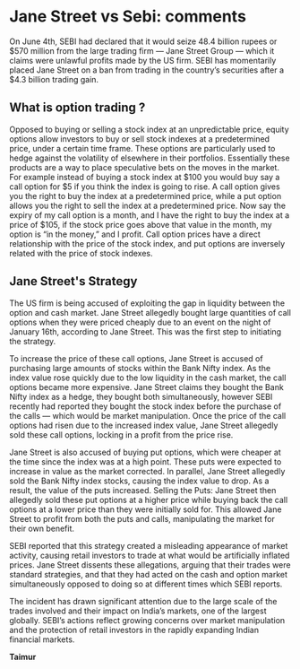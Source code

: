 # Jane Street vs Sebi: comments 

On June 4th, SEBI had declared that it would seize 48.4 billion rupees or $570 million from the large trading firm — Jane Street Group — which it claims were unlawful profits made by the US firm. SEBI has momentarily placed Jane Street on a ban from trading in the country’s securities after a $4.3 billion trading gain. 


## What is option trading ?

Opposed to buying or selling a stock index at an unpredictable price, equity options allow investors to buy or sell stock indexes at a predetermined price, under a certain time frame. These options are particularly used to hedge against the volatility of elsewhere in their portfolios. Essentially these products are a way to place speculative bets on the moves in the market. For example instead of buying a stock index at $100 you would buy say a call option for $5 if you think the index is going to rise. A call option gives you the right to buy the index at a predetermined price, while a put option allows you the right to sell the index at a predetermined price. Now say the expiry of my call option is a month, and I have the right to buy the index at a price of $105, if the stock price goes above that value in the month, my option is “in the money,” and I profit. Call option prices have a direct relationship with the price of the stock index, and put options are inversely related with the price of stock indexes. 


## Jane Street's Strategy 

The US firm is being accused of exploiting the gap in liquidity between the option and cash market. Jane Street allegedly bought large quantities of call options when they were priced cheaply due to an event on the night of January 16th, according to Jane Street. This was the first step to initiating the strategy.

To increase the price of these call options, Jane Street is accused of purchasing large amounts of stocks within the Bank Nifty index. As the index value rose quickly due to the low liquidity in the cash market, the call options became more expensive. Jane Street claims they bought the Bank Nifty index as a hedge, they bought both simultaneously, however SEBI recently had reported they bought the stock index before the purchase of the calls — which would be market manipulation. Once the price of the call options had risen due to the increased index value, Jane Street allegedly sold these call options, locking in a profit from the price rise.

Jane Street is also accused of buying put options, which were cheaper at the time since the index was at a high point. These puts were expected to increase in value as the market corrected. In parallel, Jane Street allegedly sold the Bank Nifty index stocks, causing the index value to drop. As a result, the value of the puts increased. Selling the Puts: Jane Street then allegedly sold these put options at a higher price while buying back the call options at a lower price than they were initially sold for. This allowed Jane Street to profit from both the puts and calls, manipulating the market for their own benefit. 

SEBI reported that this strategy created a misleading appearance of market activity, causing retail investors to trade at what would be artificially inflated prices. Jane Street dissents these allegations, arguing that their trades were standard strategies, and that they had acted on the cash and option market simultaneously opposed to doing so at different times which SEBI reports. 

The incident has drawn significant attention due to the large scale of the trades involved and their impact on India’s markets, one of the largest globally. SEBI’s actions reflect growing concerns over market manipulation and the protection of retail investors in the rapidly expanding Indian financial markets.


**Taimur**

